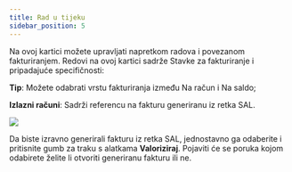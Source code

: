 ```yaml
---
title: Rad u tijeku
sidebar_position: 5
---
```


Na ovoj kartici možete upravljati napretkom radova i povezanom fakturiranjem. 
Redovi na ovoj kartici sadrže Stavke za fakturiranje i pripadajuće specifičnosti:

**Tip**: Možete odabrati vrstu fakturiranja između Na račun i Na saldo;

**Izlazni računi**: Sadrži referencu na fakturu generiranu iz retka SAL.

![](/img/it-it/project-management/projects/sal.png)

Da biste izravno generirali fakturu iz retka SAL, jednostavno ga odaberite i pritisnite gumb za traku s alatkama **Valoriziraj**. Pojaviti će se poruka kojom odabirete želite li otvoriti generiranu fakturu ili ne.
